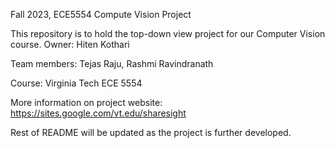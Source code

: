 Fall 2023, ECE5554 Compute Vision Project

This repository is to hold the top-down view project for our Computer Vision course. Owner: Hiten Kothari

Team members: Tejas Raju, Rashmi Ravindranath

Course: Virginia Tech ECE 5554

More information on project website: https://sites.google.com/vt.edu/sharesight

Rest of README will be updated as the project is further developed.

